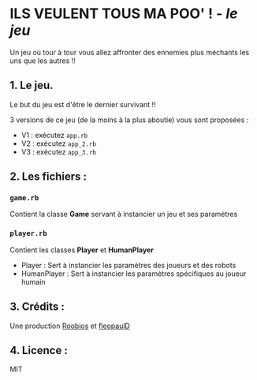 # ILS VEULENT TOUS MA POO' !   *- le jeu*

Un jeu où tour à tour vous allez affronter des ennemies plus méchants les uns que les autres !!
## 1. Le jeu.
Le but du jeu est d'être le dernier survivant !!

3 versions de ce jeu (de la moins à la plus aboutie) vous sont proposées :
- V1 : exécutez `app.rb`
- V2 : exécutez `app_2.rb`
- V3 : exécutez `app_3.rb`


## 2. Les fichiers :

### `game.rb` 
Contient la classe **Game** servant à instancier un jeu et ses paramètres
### `player.rb` 
Contient les classes **Player** et **HumanPlayer**
- Player : Sert à instancier les paramètres des joueurs et des robots
- HumanPlayer : Sert à instancier les paramètres spécifiques au joueur humain

## 3. Crédits :
Une production [Roobios](https://github.com/Roobios) et [fleopaulD](https://github.com/fleopaulD)

## 4. Licence :
MIT